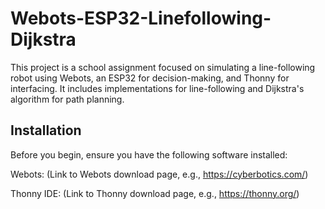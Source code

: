 # Webots-ESP32-Linefollowing-Dijkstra

This project is a school assignment focused on simulating a line-following robot using Webots, an ESP32 for decision-making, and Thonny for interfacing. It includes implementations for line-following and Dijkstra's algorithm for path planning.


## Installation

Before you begin, ensure you have the following software installed:

Webots: (Link to Webots download page, e.g., https://cyberbotics.com/)

Thonny IDE: (Link to Thonny download page, e.g., https://thonny.org/)



